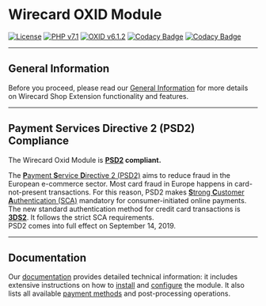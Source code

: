 # Wirecard OXID Module

[![License](https://img.shields.io/badge/license-GPLv3-blue.svg)](https://raw.githubusercontent.com/wirecard/oxid-ee/master/LICENSE)
[![PHP v7.1](https://img.shields.io/badge/php-v7.1-yellow.svg)](http://www.php.net)
[![OXID v6.1.2](https://img.shields.io/badge/OXID-v6.1.2-red.svg)](https://www.oxid-esales.com/)
[![Codacy Badge](https://api.codacy.com/project/badge/Grade/f93b8dbbac4c455c8e216916cfab0b66)](https://app.codacy.com/app/Wirecard/oxid-ee?utm_source=github.com&utm_medium=referral&utm_content=wirecard/oxid-ee&utm_campaign=Badge_Grade_Settings)
[![Codacy Badge](https://api.codacy.com/project/badge/Coverage/b8b954ccf80544a1bdd0f89646d07ed1)](https://www.codacy.com/app/Wirecard/oxid-ee?utm_source=github.com&utm_medium=referral&utm_content=wirecard/oxid-ee&utm_campaign=Badge_Coverage)
***
## General Information 
Before you proceed, please read our [General Information](https://github.com/wirecard/oxid-ee/wiki/Wirecard-Shop-Extensions-General-Information) for more details on Wirecard Shop Extension functionality and features.

***
## Payment Services Directive 2 (PSD2) Compliance 
The Wirecard Oxid Module is **[PSD2](https://doc.wirecard.com/CreditCard.html#CreditCard_PSD2) compliant.**  

The [**P**ayment **S**ervice **D**irective 2 (PSD2)](https://doc.wirecard.com/CreditCard.html#CreditCard_PSD2) aims to reduce fraud in the European e-commerce sector. Most card fraud in Europe happens in card-not-present transactions. For this reason, PSD2 makes [**S**trong **C**ustomer **A**uthentication (SCA)](https://doc.wirecard.com/CreditCard.html#CreditCard_PSD2_SCA) mandatory for consumer-initiated online payments. The new standard authentication method for credit card transactions is [**3DS2**](https://doc.wirecard.com/CreditCard.html#CreditCard_3DS2). It follows the strict SCA requirements.  
PSD2 comes into full effect on September 14, 2019.  

***
## Documentation

Our [documentation](https://github.com/wirecard/oxid-ee/wiki) provides detailed technical information: it includes extensive instructions on how to [install](https://github.com/wirecard/oxid-ee/wiki/Installation) and [configure](https://github.com/wirecard/oxid-ee/wiki/Configuration) the module. It also lists all available [payment methods](https://github.com/wirecard/oxid-ee/wiki#supported-payment-methods) and post-processing operations.
